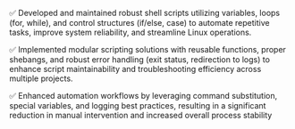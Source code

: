 ✅ Developed and maintained robust shell scripts utilizing variables, loops (for, while), and control structures (if/else, case) to automate repetitive tasks, improve system reliability, and streamline Linux operations.

✅ Implemented modular scripting solutions with reusable functions, proper shebangs, and robust error handling (exit status, redirection to logs) to enhance script maintainability and troubleshooting efficiency across multiple projects.

✅ Enhanced automation workflows by leveraging command substitution, special variables, and logging best practices, resulting in a significant reduction in manual intervention and increased overall process stability